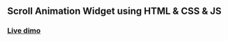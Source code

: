 ## Scroll Animation Widget using HTML & CSS & JS

### [Live dimo](https://scroll-animation.netlify.app/)
